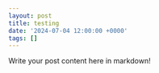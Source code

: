 ```yaml
---
layout: post
title: testing
date: '2024-07-04 12:00:00 +0000'
tags: []
---
```


Write your post content here in markdown!
